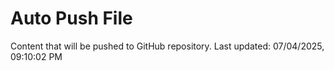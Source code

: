 # Auto Push File

Content that will be pushed to GitHub repository.
Last updated: 07/04/2025, 09:10:02 PM